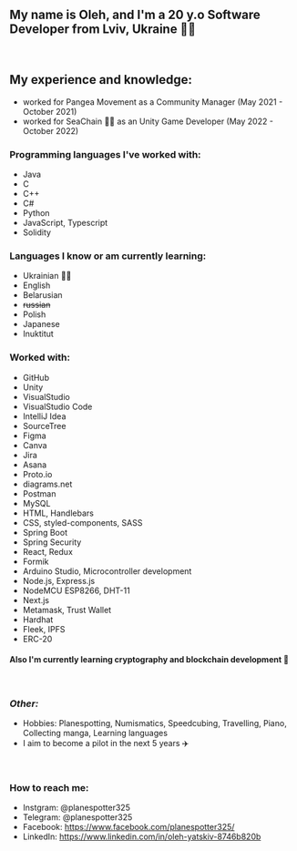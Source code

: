 ## My name is Oleh, and I'm a 20 y.o Software Developer from Lviv, Ukraine 💙💛
<br/>

 ## My experience and knowledge: 
 * worked for Pangea Movement as a Community Manager (May 2021 - October 2021)
 * worked for SeaChain 🐳🔗 as an Unity Game Developer (May 2022 - October 2022)
### Programming languages I've worked with: 
  * Java
  * C
  * C++
  * C#
  * Python
  * JavaScript, Typescript
  * Solidity
### Languages I know or am currently learning:
  * Ukrainian 💙💛
  * English
  * Belarusian
  * ~~russian~~
  * Polish
  * Japanese
  * Inuktitut
### Worked with: 
  * GitHub
  * Unity
  * VisualStudio
  * VisualStudio Code
  * IntelliJ Idea
  * SourceTree 
  * Figma
  * Canva
  * Jira
  * Asana
  * Proto.io
  * diagrams.net
  * Postman
  * MySQL
  * HTML, Handlebars
  * CSS, styled-components, SASS
  * Spring Boot
  * Spring Security
  * React, Redux
  * Formik
  * Arduino Studio, Microcontroller development
  * Node.js, Express.js
  * NodeMCU ESP8266, DHT-11
  * Next.js
  * Metamask, Trust Wallet
  * Hardhat
  * Fleek, IPFS
  * ERC-20
#### Also I'm currently learning cryptography and blockchain development 🔗
<br/>

### *Other:*
- Hobbies: Planespotting, Numismatics, Speedcubing, Travelling, Piano, Collecting manga, Learning languages
- I aim to become a pilot in the next 5 years ✈️
<br/>

### **How to reach me:**
- Instgram: @planespotter325
- Telegram: @planespotter325
- Facebook: https://www.facebook.com/planespotter325/
- LinkedIn: https://www.linkedin.com/in/oleh-yatskiv-8746b820b
